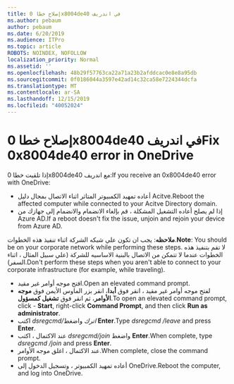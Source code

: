 ```yaml
---
title: إصلاح خطا 0x8004de40 في اندريف
ms.author: pebaum
author: pebaum
ms.date: 6/20/2019
ms.audience: ITPro
ms.topic: article
ROBOTS: NOINDEX, NOFOLLOW
localization_priority: Normal
ms.assetid: ''
ms.openlocfilehash: 48b29f57763ca22a71a23b2afddcac0e8e8a95db
ms.sourcegitcommit: 0f0186044a3597e42ad14c32ca58e7224344dcfa
ms.translationtype: MT
ms.contentlocale: ar-SA
ms.lasthandoff: 12/15/2019
ms.locfileid: "40052024"
---
```

# <a name="fix-0x8004de40-error-in-onedrive"></a><span data-ttu-id="97581-102">إصلاح خطا 0x8004de40 في اندريف</span><span class="sxs-lookup"><span data-stu-id="97581-102">Fix 0x8004de40 error in OneDrive</span></span>

<span data-ttu-id="97581-103">إذا تلقيت خطا 0x8004de40 مع اندريف:</span><span class="sxs-lookup"><span data-stu-id="97581-103">If you receive an 0x8004de40 error with OneDrive:</span></span>

- <span data-ttu-id="97581-104">أعاده تمهيد الكمبيوتر المتاثر اثناء الاتصال بمجال دليل Acitve.</span><span class="sxs-lookup"><span data-stu-id="97581-104">Reboot the affected computer while connected to your Acitve Directory domain.</span></span>
- <span data-ttu-id="97581-105">إذا لم يصلح أعاده التشغيل المشكلة ، قم بإلغاء الانضمام والانضمام إلى جهازك من Azure AD.</span><span class="sxs-lookup"><span data-stu-id="97581-105">If a reboot doesn't fix the issue, unjoin and rejoin your device from Azure AD.</span></span> 

<span data-ttu-id="97581-106">**ملاحظه**: يجب ان تكون علي شبكه الشركة اثناء تنفيذ هذه الخطوات.</span><span class="sxs-lookup"><span data-stu-id="97581-106">**Note**: You should be on your corporate network while performing these steps.</span></span> <span data-ttu-id="97581-107">لا تقم بتنفيذ هذه الخطوات عندما لا تتمكن من الاتصال بالبنية الاساسيه للشركة (علي سبيل المثال ، اثناء السفر).</span><span class="sxs-lookup"><span data-stu-id="97581-107">Don't perform these steps when you aren't able to connect to your corporate infrastructure (for example, while traveling).</span></span> 

- <span data-ttu-id="97581-108">افتح موجه أوامر غير مقيد.</span><span class="sxs-lookup"><span data-stu-id="97581-108">Open an elevated command prompt.</span></span> 
- <span data-ttu-id="97581-109">لفتح موجه أوامر غير مقيد ، انقر فوق **أبدا**، انقر بزر الماوس الأيمن فوق **موجه الأوامر**، ثم انقر فوق **تشغيل كمسؤول**.</span><span class="sxs-lookup"><span data-stu-id="97581-109">To open an elevated command prompt, click - **Start**, right-click **Command Prompt**, and then click **Run as administrator**.</span></span>
- <span data-ttu-id="97581-110">اكتب *dsregcmd/اترك* واضغط **Enter**.</span><span class="sxs-lookup"><span data-stu-id="97581-110">Type *dsregcmd /leave* and press **Enter**.</span></span>
- <span data-ttu-id="97581-111">عند الاكتمال ، اكتب *dsregcmd/join* واضغط **Enter**.</span><span class="sxs-lookup"><span data-stu-id="97581-111">When complete, type *dsregcmd /join* and press **Enter**.</span></span>
- <span data-ttu-id="97581-112">عند الاكتمال ، اغلق موجه الأوامر.</span><span class="sxs-lookup"><span data-stu-id="97581-112">When complete, close the command prompt.</span></span>
- <span data-ttu-id="97581-113">أعاده تمهيد الكمبيوتر ، وتسجيل الدخول إلى OneDrive.</span><span class="sxs-lookup"><span data-stu-id="97581-113">Reboot the computer, and log into OneDrive.</span></span>